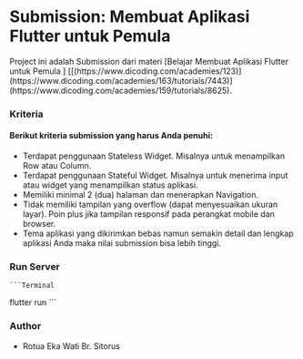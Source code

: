 <h1>Submission: Membuat Aplikasi Flutter untuk Pemula</h1>
Project ini adalah Submission dari materi [Belajar Membuat Aplikasi Flutter untuk Pemula ] [[(https://www.dicoding.com/academies/123)](https://www.dicoding.com/academies/163/tutorials/7443)](https://www.dicoding.com/academies/159/tutorials/8625).

### Kriteria
#### Berikut kriteria submission yang harus Anda penuhi:

<ul>
  <li>Terdapat penggunaan Stateless Widget. Misalnya untuk menampilkan Row atau Column.</li>
  <li>Terdapat penggunaan Stateful Widget. Misalnya untuk menerima input atau widget yang menampilkan status aplikasi.</li>
  <li>Memiliki minimal 2 (dua) halaman dan menerapkan Navigation.</li>
  <li>Tidak memiliki tampilan yang overflow (dapat menyesuaikan ukuran layar). Poin plus jika tampilan responsif pada perangkat mobile dan browser.</li>
  <li>Tema aplikasi yang dikirimkan bebas namun semakin detail dan lengkap aplikasi Anda maka nilai submission bisa lebih tinggi.
</li>
</ul>

### Run Server
    ```Terminal
   flutter run
    ```
    
### Author
<ul>
  <li>Rotua Eka Wati Br. Sitorus</li>
</ul>
